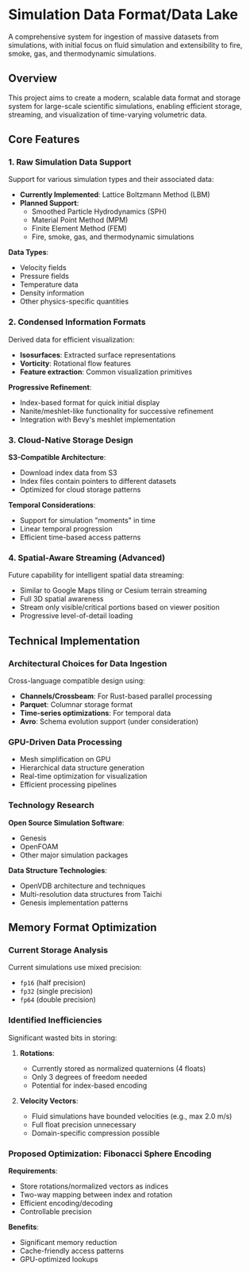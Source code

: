 # Simulation Data Format/Data Lake

A comprehensive system for ingestion of massive datasets from simulations, with initial focus on fluid simulation and extensibility to fire, smoke, gas, and thermodynamic simulations.

## Overview

This project aims to create a modern, scalable data format and storage system for large-scale scientific simulations, enabling efficient storage, streaming, and visualization of time-varying volumetric data.

## Core Features

### 1. Raw Simulation Data Support

Support for various simulation types and their associated data:

- **Currently Implemented**: Lattice Boltzmann Method (LBM)
- **Planned Support**: 
  - Smoothed Particle Hydrodynamics (SPH)
  - Material Point Method (MPM)
  - Finite Element Method (FEM)
  - Fire, smoke, gas, and thermodynamic simulations

**Data Types**:
- Velocity fields
- Pressure fields
- Temperature data
- Density information
- Other physics-specific quantities

### 2. Condensed Information Formats

Derived data for efficient visualization:

- **Isosurfaces**: Extracted surface representations
- **Vorticity**: Rotational flow features
- **Feature extraction**: Common visualization primitives

**Progressive Refinement**:
- Index-based format for quick initial display
- Nanite/meshlet-like functionality for successive refinement
- Integration with Bevy's meshlet implementation

### 3. Cloud-Native Storage Design

**S3-Compatible Architecture**:
- Download index data from S3
- Index files contain pointers to different datasets
- Optimized for cloud storage patterns

**Temporal Considerations**:
- Support for simulation "moments" in time
- Linear temporal progression
- Efficient time-based access patterns

### 4. Spatial-Aware Streaming (Advanced)

Future capability for intelligent spatial data streaming:

- Similar to Google Maps tiling or Cesium terrain streaming
- Full 3D spatial awareness
- Stream only visible/critical portions based on viewer position
- Progressive level-of-detail loading

## Technical Implementation

### Architectural Choices for Data Ingestion

Cross-language compatible design using:
- **Channels/Crossbeam**: For Rust-based parallel processing
- **Parquet**: Columnar storage format
- **Time-series optimizations**: For temporal data
- **Avro**: Schema evolution support (under consideration)

### GPU-Driven Data Processing

- Mesh simplification on GPU
- Hierarchical data structure generation
- Real-time optimization for visualization
- Efficient processing pipelines

### Technology Research

**Open Source Simulation Software**:
- Genesis
- OpenFOAM
- Other major simulation packages

**Data Structure Technologies**:
- OpenVDB architecture and techniques
- Multi-resolution data structures from Taichi
- Genesis implementation patterns

## Memory Format Optimization

### Current Storage Analysis

Current simulations use mixed precision:
- `fp16` (half precision)
- `fp32` (single precision)  
- `fp64` (double precision)

### Identified Inefficiencies

Significant wasted bits in storing:

1. **Rotations**: 
   - Currently stored as normalized quaternions (4 floats)
   - Only 3 degrees of freedom needed
   - Potential for index-based encoding

2. **Velocity Vectors**:
   - Fluid simulations have bounded velocities (e.g., max 2.0 m/s)
   - Full float precision unnecessary
   - Domain-specific compression possible

### Proposed Optimization: Fibonacci Sphere Encoding

**Requirements**:
- Store rotations/normalized vectors as indices
- Two-way mapping between index and rotation
- Efficient encoding/decoding
- Controllable precision

**Benefits**:
- Significant memory reduction
- Cache-friendly access patterns
- GPU-optimized lookups
